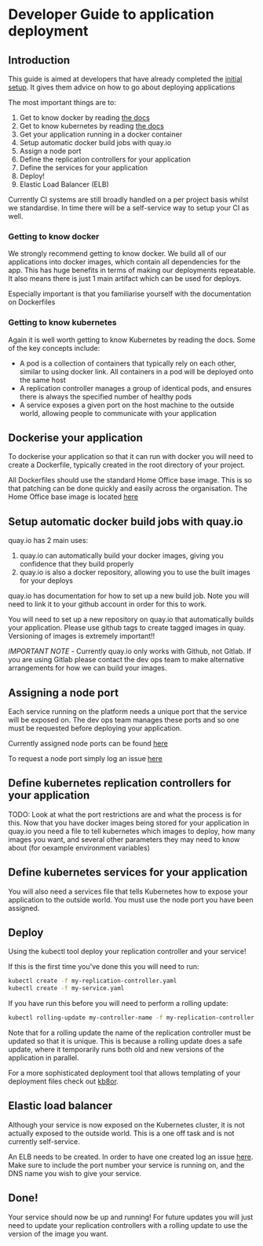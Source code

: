 # Developer Guide to application deployment

## Introduction
This guide is aimed at developers that have already completed the [initial setup](./dev_setup.md). It gives them advice on how to go about deploying applications

The most important things are to:
1. Get to know docker by reading [the docs](https://docs.docker.com/) 
2. Get to know kubernetes by reading [the docs](http://kubernetes.io/v1.1/basicstutorials.html)
3. Get your application running in a docker container
4. Setup automatic docker build jobs with quay.io
5. Assign a node port
6. Define the replication controllers for your application
7. Define the services for your application
8. Deploy!
9. Elastic Load Balancer (ELB)

Currently CI systems are still broadly handled on a per project basis whilst we standardise. In time there will be a self-service way to setup your CI as well.

### Getting to know docker
We strongly recommend getting to know docker. We build all of our applications into docker images, which contain all dependencies for the app. This has huge benefits in terms of making our deployments repeatable. It also means there is just 1 main artifact which can be used for deploys.

Especially important is that you familiarise yourself with the documentation on Dockerfiles
 
### Getting to know kubernetes
Again it is well worth getting to know Kubernetes by reading the docs. Some of the key concepts include:
- A pod is a collection of containers that typically rely on each other, similar to using docker link. All containers in a pod will be deployed onto the same host
- A replication controller manages a group of identical pods, and ensures there is always the specified number of healthy pods
- A service exposes a given port on the host machine to the outside world, allowing people to communicate with your application

## Dockerise your application
To dockerise your application so that it can run with docker you will need to create a Dockerfile, typically created in the root directory of your project.

All Dockerfiles should use the standard Home Office base image. This is so that patching can be done quickly and easily across the organisation. The Home Office base image is located [here](https://quay.io/repository/ukhomeofficedigital/docker-centos-base)

## Setup automatic docker build jobs with quay.io
quay.io has 2 main uses:

1. quay.io can automatically build your docker images, giving you confidence that they build properly
2. quay.io is also a docker repository, allowing you to use the built images for your deploys

quay.io has documentation for how to set up a new build job. Note you will need to link it to your github account in order for this to work.

You will need to set up a new repository on quay.io that automatically builds your application. Please use github tags to create tagged images in quay. Versioning of images is extremely important!!

*IMPORTANT NOTE* - Currently quay.io only works with Github, not Gitlab. If you are using Gitlab please contact the dev ops team to make alternative arrangements for how we can build your images.

## Assigning a node port
Each service running on the platform needs a unique port that the service will be exposed on. The dev ops team manages these ports and so one must be requested before deploying your application.

Currently assigned node ports can be found [here](./apps_deployment.md)

To request a node port simply log an issue [here](https://github.com/UKHomeOffice/dsp/issues)

## Define kubernetes replication controllers for your application
TODO: Look at what the port restrictions are and what the process is for this.
Now that you have docker images being stored for your application in quay.io you need a file to tell kubernetes which images to deploy, how many images you want, and several other parameters they may need to know about (for oexample environment variables)

## Define kubernetes services for your application
You will also need a services file that tells Kubernetes how to expose your application to the outside world. You  must use the node port you have been assigned.

## Deploy
Using the kubectl tool deploy your replication controller and your service!

If this is the first time you've done this you will need to run:
```bash
kubectl create -f my-replication-controller.yaml
kubectl create -f my-service.yaml
```

If you have run this before you will need to perform a rolling update:
```bash
kubectl rolling-update my-controller-name -f my-replication-controller.yaml
```
Note that for a rolling update the name of the replication controller must be updated so that it is unique. This is because a rolling update does a safe update, where it temporarily runs both old and new versions of the application in parallel.

For a more sophisticated deployment tool that allows templating of your deployment files check out [kb8or](https://github.com/UKHomeOffice/kb8or).

## Elastic load balancer
Although your service is now exposed on the Kubernetes cluster, it is not actually exposed to the outside world. This is a one off task and is not currently self-service.

An ELB needs to be created. In order to have one created log an issue [here](https://github.com/UKHomeOffice/dsp/issues). Make sure to include the port number your service is running on, and the DNS name you wish to give your service.

## Done!
Your service should now be up and running! For future updates you will just need to update your replication controllers with a rolling update to use the version of the image you want.